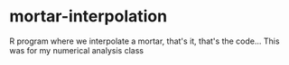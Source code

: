 # mortar-interpolation
R program where we interpolate a mortar, that's it, that's the code... This was for my numerical analysis class
